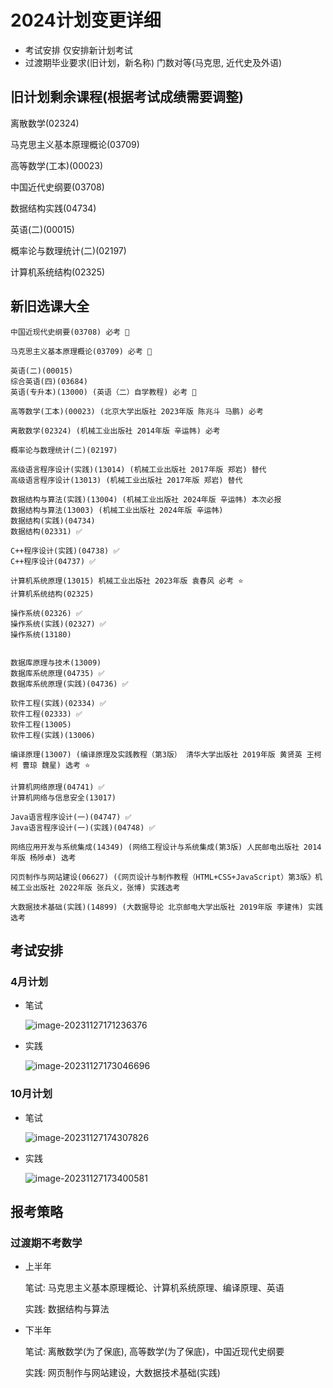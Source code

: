 # 2024计划变更详细

* 考试安排
仅安排新计划考试
* 过渡期毕业要求(旧计划，新名称)
门数对等(马克思, 近代史及外语)

## 旧计划剩余课程(根据考试成绩需要调整)

离散数学(02324)

马克思主义基本原理概论(03709)

高等数学(工本)(00023)

中国近代史纲要(03708)

数据结构实践(04734)

英语(二)(00015)

概率论与数理统计(二)(02197)

计算机系统结构(02325)



## 新旧选课大全

```
中国近现代史纲要(03708) 必考 🙏

马克思主义基本原理概论(03709) 必考 🙏

英语(二)(00015)
综合英语(四)(03684)
英语(专升本)(13000) (英语（二）自学教程) 必考 🙏

高等数学(工本)(00023) (北京大学出版社 2023年版 陈兆斗 马鹏) 必考

离散数学(02324) (机械工业出版社 2014年版 辛运帏) 必考

概率论与数理统计(二)(02197)

高级语言程序设计(实践)(13014) (机械工业出版社 2017年版 郑岩) 替代
高级语言程序设计(13013) (机械工业出版社 2017年版 郑岩) 替代

数据结构与算法(实践)(13004) (机械工业出版社 2024年版 辛运帏) 本次必报
数据结构与算法(13003) (机械工业出版社 2024年版 辛运帏)
数据结构(实践)(04734)
数据结构(02331) ✅

C++程序设计(实践)(04738) ✅
C++程序设计(04737) ✅

计算机系统原理(13015) 机械工业出版社 2023年版 袁春风 必考 ⭐
计算机系统结构(02325)

操作系统(02326) ✅
操作系统(实践)(02327) ✅
操作系统(13180) 


数据库原理与技术(13009) 
数据库系统原理(04735) ✅
数据库系统原理(实践)(04736) ✅

软件工程(实践)(02334) ✅
软件工程(02333) ✅
软件工程(13005)
软件工程(实践)(13006)

编译原理(13007) (编译原理及实践教程（第3版） 清华大学出版社 2019年版 黄贤英 王柯柯 曹琼 魏星) 选考 ⭐

计算机网络原理(04741) ✅
计算机网络与信息安全(13017)

Java语言程序设计(一)(04747) ✅
Java语言程序设计(一)(实践)(04748) ✅

网络应用开发与系统集成(14349) (网络工程设计与系统集成(第3版) 人民邮电出版社 2014年版 杨陟卓) 选考

冈页制作与网站建设(06627) (《网页设计与制作教程（HTML+CSS+JavaScript）第3版》机械工业出版社 2022年版 张兵义，张博) 实践选考

大数据技术基础(实践)(14899) (大数据导论 北京邮电大学出版社 2019年版 李建伟) 实践选考
```





## 考试安排

### 4月计划

* 笔试

  ![image-20231127171236376](https://ling-root-bucket.oss-cn-hangzhou.aliyuncs.com/picgo/image-20231127171236376.png)

* 实践

  ![image-20231127173046696](https://ling-root-bucket.oss-cn-hangzhou.aliyuncs.com/picgo/image-20231127173046696.png)

### 10月计划

* 笔试

  ![image-20231127174307826](https://ling-root-bucket.oss-cn-hangzhou.aliyuncs.com/picgo/image-20231127174307826.png)

* 实践

  ![image-20231127173400581](https://ling-root-bucket.oss-cn-hangzhou.aliyuncs.com/picgo/image-20231127173400581.png)



## 报考策略

### 过渡期不考数学

* 上半年

  笔试: 马克思主义基本原理概论、计算机系统原理、编译原理、英语

  实践: 数据结构与算法

* 下半年

  笔试: 离散数学(为了保底), 高等数学(为了保底)，中国近现代史纲要

  实践: 网页制作与网站建设，大数据技术基础(实践)

